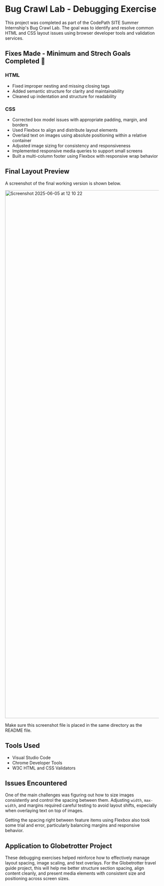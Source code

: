 # Bug Crawl Lab - Debugging Exercise

This project was completed as part of the CodePath SITE Summer Internship's Bug Crawl Lab. The goal was to identify and resolve common HTML and CSS layout issues using browser developer tools and validation services.

## Fixes Made - Minimum and Strech Goals Completed 🥳

### HTML
- Fixed improper nesting and missing closing tags
- Added semantic structure for clarity and maintainability
- Cleaned up indentation and structure for readability

### CSS
- Corrected box model issues with appropriate padding, margin, and borders
- Used Flexbox to align and distribute layout elements
- Overlaid text on images using absolute positioning within a relative container
- Adjusted image sizing for consistency and responsiveness
- Implemented responsive media queries to support small screens
- Built a multi-column footer using Flexbox with responsive wrap behavior

## Final Layout Preview

A screenshot of the final working version is shown below.

<img width="1725" alt="Screenshot 2025-06-05 at 12 10 22" src="https://github.com/user-attachments/assets/245fbabe-dd00-446c-b89e-721b9199a0d8" />


Make sure this screenshot file is placed in the same directory as the README file.

## Tools Used
- Visual Studio Code
- Chrome Developer Tools
- W3C HTML and CSS Validators

## Issues Encountered

One of the main challenges was figuring out how to size images consistently and control the spacing between them. Adjusting `width`, `max-width`, and margins required careful testing to avoid layout shifts, especially when overlaying text on top of images.

Getting the spacing right between feature items using Flexbox also took some trial and error, particularly balancing margins and responsive behavior.

## Application to Globetrotter Project

These debugging exercises helped reinforce how to effectively manage layout spacing, image scaling, and text overlays. For the Globetrotter travel guide project, this will help me better structure section spacing, align content cleanly, and present media elements with consistent size and positioning across screen sizes.
